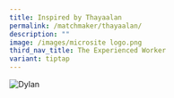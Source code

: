 ```yaml
---
title: Inspired by Thayaalan
permalink: /matchmaker/thayaalan/
description: ""
image: /images/microsite logo.png
third_nav_title: The Experienced Worker
variant: tiptap
---
```

<img border="0" alt="Dylan" src="https://i.ibb.co/sg1Nmx3/Dylan.png">
